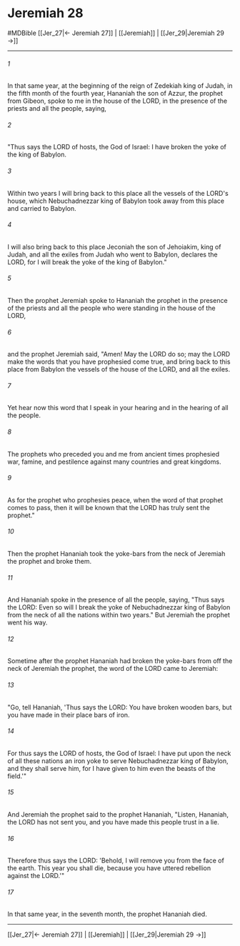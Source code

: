 # Jeremiah 28
#MDBible
[[Jer_27|← Jeremiah 27]] | [[Jeremiah]] | [[Jer_29|Jeremiah 29 →]]

***

###### 1 

In that same year, at the beginning of the reign of Zedekiah king of Judah, in the fifth month of the fourth year, Hananiah the son of Azzur, the prophet from Gibeon, spoke to me in the house of the LORD, in the presence of the priests and all the people, saying, 

###### 2 

"Thus says the LORD of hosts, the God of Israel: I have broken the yoke of the king of Babylon. 

###### 3 

Within two years I will bring back to this place all the vessels of the LORD's house, which Nebuchadnezzar king of Babylon took away from this place and carried to Babylon. 

###### 4 

I will also bring back to this place Jeconiah the son of Jehoiakim, king of Judah, and all the exiles from Judah who went to Babylon, declares the LORD, for I will break the yoke of the king of Babylon." 

###### 5 

Then the prophet Jeremiah spoke to Hananiah the prophet in the presence of the priests and all the people who were standing in the house of the LORD, 

###### 6 

and the prophet Jeremiah said, "Amen! May the LORD do so; may the LORD make the words that you have prophesied come true, and bring back to this place from Babylon the vessels of the house of the LORD, and all the exiles. 

###### 7 

Yet hear now this word that I speak in your hearing and in the hearing of all the people. 

###### 8 

The prophets who preceded you and me from ancient times prophesied war, famine, and pestilence against many countries and great kingdoms. 

###### 9 

As for the prophet who prophesies peace, when the word of that prophet comes to pass, then it will be known that the LORD has truly sent the prophet." 

###### 10 

Then the prophet Hananiah took the yoke-bars from the neck of Jeremiah the prophet and broke them. 

###### 11 

And Hananiah spoke in the presence of all the people, saying, "Thus says the LORD: Even so will I break the yoke of Nebuchadnezzar king of Babylon from the neck of all the nations within two years." But Jeremiah the prophet went his way. 

###### 12 

Sometime after the prophet Hananiah had broken the yoke-bars from off the neck of Jeremiah the prophet, the word of the LORD came to Jeremiah: 

###### 13 

"Go, tell Hananiah, 'Thus says the LORD: You have broken wooden bars, but you have made in their place bars of iron. 

###### 14 

For thus says the LORD of hosts, the God of Israel: I have put upon the neck of all these nations an iron yoke to serve Nebuchadnezzar king of Babylon, and they shall serve him, for I have given to him even the beasts of the field.'" 

###### 15 

And Jeremiah the prophet said to the prophet Hananiah, "Listen, Hananiah, the LORD has not sent you, and you have made this people trust in a lie. 

###### 16 

Therefore thus says the LORD: 'Behold, I will remove you from the face of the earth. This year you shall die, because you have uttered rebellion against the LORD.'" 

###### 17 

In that same year, in the seventh month, the prophet Hananiah died. 

***

[[Jer_27|← Jeremiah 27]] | [[Jeremiah]] | [[Jer_29|Jeremiah 29 →]]
